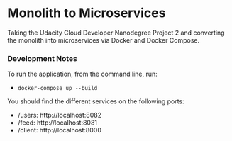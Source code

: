 # Monolith to Microservices

Taking the Udacity Cloud Developer Nanodegree Project 2 and converting the monolith into microservices via Docker and Docker Compose. 

### Development Notes

To run the application, from the command line, run: 
* `docker-compose up --build`


You should find the different services on the following ports: 

* /users: http://localhost:8082
* /feed: http://localhost:8081
* /client: http://localhost:8000